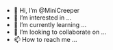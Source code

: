 - 👋 Hi, I’m @MiniCreeper
- 👀 I’m interested in ...
- 🌱 I’m currently learning ...
- 💞️ I’m looking to collaborate on ...
- 📫 How to reach me ...

<!---
MiniCreeper/MiniCreeper is a ✨ special ✨ repository because its `README.md` (this file) appears on your GitHub profile.
You can click the Preview link to take a look at your changes.
--->

